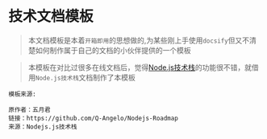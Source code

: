 # 技术文档模板

> 本文档模板是本着```开箱即用```的思想做的,为某些刚上手使用```docsify```但又不清楚如何制作属于自己的文档的小伙伴提供的一个模板

> 本模板在对比过很多在线文档后，觉得[Node.js技术栈](https://github.com/Q-Angelo/Nodejs-Roadmap/blob/master/docs/database/redis.md)的功能很不错，就借用`Node.js技术栈`文档制作了本模板

```
模板来源:

原作者：五月君
链接：https://github.com/Q-Angelo/Nodejs-Roadmap
来源：Nodejs.js技术栈
```
